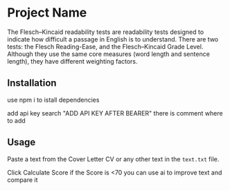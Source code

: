 # Project Name

The Flesch–Kincaid readability tests are readability tests designed to indicate how difficult a passage in English is to understand. There are two tests: the Flesch Reading-Ease, and the Flesch–Kincaid Grade Level. Although they use the same core measures (word length and sentence length), they have different weighting factors.

## Installation

use npm i to istall dependencies

add api key search "ADD API KEY AFTER BEARER" there is comment where to add

## Usage

Paste a text from the Cover Letter CV or any other text in the `text.txt` file.

Click Calculate Score if the Score is <70 you can use ai to improve text and compare it
